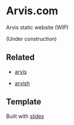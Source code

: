# Arvis.com

Arvis static website (WIP)

(Under construction)

## Related 

* [arvis](https://github.com/jopemachine/arvis)

* [arvish](https://github.com/jopemachine/arvish)

## Template

Built with [slides](https://designmodo.com/slides/)
